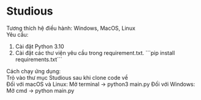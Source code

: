 # Studious
Tương thích hệ điều hành: Windows, MacOS, Linux <br>
Yêu cầu: <br>
<ol>
 <li>Cài đặt Python 3.10</li>
 <li>Cài đặt các thư viện yêu cầu trong requirement.txt. ```pip install requirements.txt```</li>
</ol>
Cách chạy ứng dụng: <br>
Trỏ vào thư mục Studious sau khi clone code về <br>
Đối với macOS và Linux: Mở terminal -> python3 main.py
Đối với Windows: Mở cmd -> python main.py
